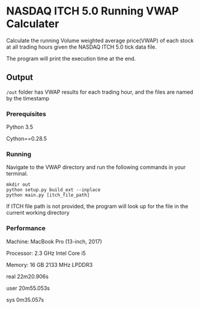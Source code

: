 # NASDAQ ITCH 5.0 Running VWAP Calculater

Calculate the running Volume weighted average price(VWAP) of each stock at all trading hours given the NASDAQ ITCH 5.0 tick data file.

The program will print the execution time at the end.

## Output

`/out` folder has VWAP results for each trading hour, and the files are named by the timestamp


### Prerequisites

Python 3.5

Cython==0.28.5

### Running 

Navigate to the VWAP directory and run the following commands in your terminal.


```
mkdir out
python setup.py build_ext --inplace
python main.py [itch_file_path] 
```

If ITCH file path is not provided, the program will look up for the file in the current working directory

### Performance

Machine: MacBook Pro (13-inch, 2017)

Processor: 2.3 GHz Intel Core i5

Memory: 16 GB 2133 MHz LPDDR3

real	22m20.906s

user	20m55.053s

sys	0m35.057s